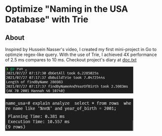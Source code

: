 # Optimize "Naming in the USA Database" with Trie

## About
  Inspired by Hussein Nasser's video, I created my first mini-project in Go to optimzie regex-like query. 
  With the use of Trie, I achieved 4X performance of 2.5 ms compares to 10 ms.
  Checkout project's diary at [doc.txt](./doc.txt)
  
![Query with trie](./query_wtrie.png)

![Query with database](./query_pg.png)

